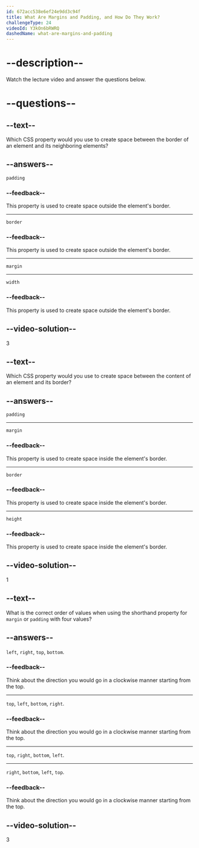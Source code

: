 ```yaml
---
id: 672acc538e6ef24e9dd3c94f
title: What Are Margins and Padding, and How Do They Work?
challengeType: 24
videoId: Y3kOn6bRWRQ
dashedName: what-are-margins-and-padding
---
```


# --description--

Watch the lecture video and answer the questions below.

# --questions--

## --text--

Which CSS property would you use to create space between the border of an element and its neighboring elements?

## --answers--

`padding`

### --feedback--

This property is used to create space outside the element's border.

---

`border`

### --feedback--

This property is used to create space outside the element's border.

---

`margin`

---

`width`

### --feedback--

This property is used to create space outside the element's border.

## --video-solution--

3

## --text--

Which CSS property would you use to create space between the content of an element and its border?

## --answers--

`padding`

---

`margin`

### --feedback--

This property is used to create space inside the element's border.

---

`border`

### --feedback--

This property is used to create space inside the element's border.

---

`height`

### --feedback--

This property is used to create space inside the element's border.

## --video-solution--

1

## --text--

What is the correct order of values when using the shorthand property for `margin` or `padding` with four values?

## --answers--

`left`, `right`, `top`, `bottom`.

### --feedback--

Think about the direction you would go in a clockwise manner starting from the top.

---

`top`, `left`, `bottom`, `right`.

### --feedback--

Think about the direction you would go in a clockwise manner starting from the top.

---

`top`, `right`, `bottom`, `left`.

---

`right`, `bottom`, `left`, `top`.

### --feedback--

Think about the direction you would go in a clockwise manner starting from the top.

## --video-solution--

3
